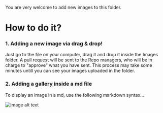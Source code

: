 
You are very welcome to add new images to this folder.

# How to do it?

### 1. Adding a new image via drag & drop!

Just go to the file on your computer, drag it and drop it inside the Images folder. A pull request 
will be sent to the Repo managers, who will be in charge to "approve" what you have sent. This process may take some minutes untill
you can see your images uploaded in the folder.

### 2. Adding a gallery inside a md file

To display an image in a md, use the following markdown syntax...

![image alt text](https://example.com/image.jpg "Image Title Text")
